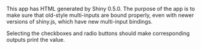 This app has HTML generated by Shiny 0.5.0. The purpose of the app is to make sure that old-style multi-inputs are bound properly, even with newer versions of shiny.js, which have new multi-input bindings.

Selecting the checkboxes and radio buttons should make corresponding outputs print the value.
